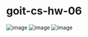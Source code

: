 # goit-cs-hw-06
![image](https://github.com/user-attachments/assets/e54ce6eb-aa56-46b2-b3b4-5704077e8fca)
![image](https://github.com/user-attachments/assets/d1d9a53a-7f39-461d-9035-ccfb858383c7)
![image](https://github.com/user-attachments/assets/38537aa0-c677-43d4-9919-45dcd0eb5158)




